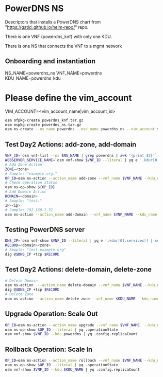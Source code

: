 # PowerDNS NS

Descriptors that installs a PowerDNS chart from "https://gatici.github.io/helm-repo/" repo.

There is one VNF (powerdns_knf) with only one KDU.

There is one NS that connects the VNF to a mgmt network

## Onboarding and instantiation
NS_NAME=powerdns_ns
VNF_NAME=powerdns
KDU_NAME=powerdns_kdu
# Please define the vim_account
VIM_ACCOUNT=<vim_account_name|vim_account_id>

```bash
osm nfpkg-create powerdns_knf.tar.gz
osm nspkg-create powerdns_ns.tar.gz
osm ns-create --ns_name powerdns --nsd_name powerdns_ns --vim_account $VIM_ACCOUNT --config '{vld: [ {name: mgmtnet, vim-network-name: osm-ext}]}' 
```

## Test Day2 Actions: add-zone, add-domain

```bash
VNF_ID=`osm vnf-list --ns $NS_NAME | grep powerdns | awk '{print $2}'`
WEBSERVER_SERVICE_NAME=`osm vnf-show $VNF_ID --literal | yq e '.kdur[0].services[] | select(.name == "gatici-repo-powerdns*webserver") | .name'`
# Add Zone Action
ZONE=<zone> 
# Sample: "example.org."
OP_ID=osm ns-action --action_name add-zone --vnf_name $VNF_NAME --kdu_name $KDU_NAME --params '{"zone_name":$ZONE, "service_name": $WEBSERVER_SERVICE_NAME' $NS_NAME 
# Check operation status
osm ns-op-show ${OP_ID}
# Add Domain Action
DOMAIN=<domain> 
# Smaple: "test."
IP=<ip>
# Sample: 192.168.2.32
osm ns-action --action_name add-domain --vnf_name $VNF_NAME --kdu_name $KDU_NAME  --params '{"zone_name":$ZONE, "subdomain": $DOMAIN, "ip": $IP, "service_name": $WEBSERVER_SERVICE_NAME}' $NS_NAME
```

## Testing PowerDNS server

```bash
DNS_IP=`osm vnf-show $VNF_ID --literal | yq e '.kdur[0].services[] | select(.name == "gatici-repo-powerdns*tcp") | .external_ip' | sed 's/- //g'`
RECORD=<domain><zone> 
# Smaple: "test.example.org"
dig @$DNS_IP +tcp $RECORD
```

## Test Day2 Actions: delete-domain, delete-zone

```bash
# Delete Domain
osm ns-action  --action_name delete-domain --vnf_name $VNF_NAME --kdu_name $KDU_NAME  --params '{"zone_name":$ZONE, "subdomain": $DOMAIN, "service_name": $WEBSERVER_SERVICE_NAME}' $NS_NAME
dig @$DNS_IP +tcp $RECORD
# Delete Zone
osm ns-action --action_name delete-zone --vnf_name $KDU_NAME --kdu_name $KDU_NAME  --params '{"zone_name":$ZONE, "service_name": $WEBSERVER_SERVICE_NAME}' $NS_NAME
```

## Upgrade Operation: Scale Out

```bash
OP_ID=osm ns-action --action_name upgrade --vnf_name $VNF_NAME  --kdu_name $KDU_NAME --params '{"replicaCount":"3",}' $NS_NAME
osm ns-op-show $OP_ID --literal | yq .operationState
osm vnf-show $VNF_ID --kdu powerdns | yq .config.replicaCount
```


## Rollback Operation: Scale In

```bash
OP_ID=osm ns-action --action_name rollback --vnf_name $VNF_NAME --kdu_name $KDU_NAME $NS_NAME
osm ns-op-show $OP_ID --literal | yq .operationState
osm vnf-show $VNF_ID --kdu $KDU_NAME | yq .config.replicaCount 
```
